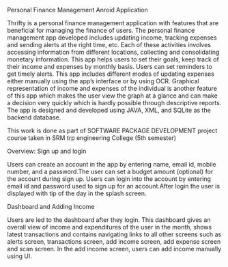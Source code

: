 Personal Finance Management Anroid Application


Thrifty is a personal finance management application with features that are beneficial for managing the finance of users.
The personal finance management app developed includes updating income, tracking expenses and sending alerts at the right time, etc. Each of these activities involves accessing information from different locations, collecting and consolidating monetary information. This app helps users to set their goals, keep track of their income and expenses by monthly basis.
Users can set reminders to get timely alerts. This app includes different modes of updating expenses either manually using the app’s interface or by using OCR.
Graphical representation of income and expenses of the individual is another feature of this app which makes the user view the graph at a glance and can make a decision very quickly which is hardly possible through descriptive reports.
The app is designed and developed using JAVA, XML, and SQLite as the backend database.

This work is done as part of SOFTWARE PACKAGE DEVELOPMENT project course taken in SRM trp engineering College (5th semester)

Overview:
Sign up and login


Users can create an account in the app by entering name, email id, mobile number, and a password.The user can set a budget amount (optional) for the account during sign up.
Users can login into the account by entering email id and password used to sign up for an account.After login the user is displayed with tip of the day in the splash screen.

Dashboard and Adding Income


Users are led to the dashboard after they login.
This dashboard gives an overall view of income and expenditures of the user in the month, shows latest transactions and contains navigating links to all other screens such as alerts screen, transactions screen, add income screen, add expense screen and scan screen.
In the add income screen, users can add income manually using UI.
